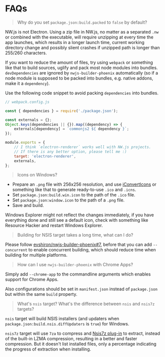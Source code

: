 
# FAQs

> Why do you set `package.json:build.packed` to `false` by default?

NW.js is not Electron. Using a zip file in NW.js, no matter as a separated `.nw` or combined with the executable, will require unzipping at every time the app launches, which results in a longer launch time, current working directory change and possibly slient crashes if unzipped path is longer than 255/260 characters.

If you want to reduce the amount of files, try using `webpack` or something like that to build sources, uglify and pack most node modules into bundles. `devDependencies` are ignored by `nwjs-builder-phoenix` automatically (so if a node module is supposed to be packed into bundles, e.g. native addons, make it a `dependency`).

Use the following code snippet to avoid packing `dependencies` into bundles.

```javascript
// webpack.config.js

const { dependencies } = require('./package.json');

const externals = {};
Object.keys(dependencies || {}).map((dependency) => {
    externals[dependency] = `commonjs2 ${ dependency }`;
});

module.exports = {
    // I think `electron-renderer` works well with NW.js projects.
    // If there is any better option, please tell me :)
    target: 'electron-renderer',
    externals,
};

```

> Icons on Windows?

* Prepare an `.png` file with 256x256 resolution, and use [iConvertIcons](https://iconverticons.com/online/) or something like that to generate ready-to-use `.ico` and `.icns`.
* Set `package.json:build.win.icon` to the path of the `.ico` file.
* Set `package.json:window.icon` to the path of a `.png` file.
* Save and build.

Windows Explorer might not reflect the changes immediately, if you have everything done and still see a default icon, check with something like Resource Hacker and restart Windows Explorer.

> Building for NSIS target takes a long time, what can I do?

Please follow [evshiron/nwjs-builder-phoenix#7](https://github.com/evshiron/nwjs-builder-phoenix/issues/7), before that you can add `--concurrent` to enable concurrent building, which should reduce time when building for multiple platforms.

> How can I use `nwjs-builder-phoenix` with Chrome Apps?

Simply add `--chrome-app` to the commandline arguments which enables support for Chrome Apps.

Also configurations should be set in `manifest.json` instead of `package.json` but within the same `build` property.

> What's `nsis` target? What's the difference between `nsis` and `nsis7z` targets?

`nsis` target will build NSIS installers (and updaters when `package.json:build.nsis.diffUpdaters` is `true`) for Windows.

`nsis7z` target will use `7za` to compress and [Nsis7z plug-in](http://nsis.sourceforge.net/Nsis7z_plug-in) to extract, instead of the built-in LZMA compression, resulting in a better and faster compression. But it doesn't list installed files, only a percentage indicating the progress of extraction when installing.
